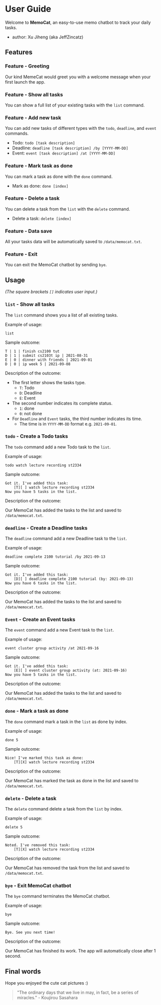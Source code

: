 # User Guide

Welcome to **MemoCat**, an easy-to-use memo chatbot to track your daily tasks.

- author: Xu Jiheng (aka JeffZincatz)

## Features 

### Feature - Greeting

Our kind MemeCat would greet you with a welcome message when your first launch the app.

### Feature - Show all tasks

You can show a full list of your existing tasks with the `list` command.

### Feature - Add new task

You can add new tasks of different types with the `todo`, `deadline`, and `event` commands.

- Todo: `todo [task description]`
- Deadline: `deadline [task description] /by [YYYY-MM-DD]`
- Event: `event [task description] /at [YYYY-MM-DD]`

### Feature - Mark task as done

You can mark a task as done with the `done` command.

- Mark as done: `done [index]`

### Feature - Delete a task

You can delete a task from the `list` with the `delete` command.

- Delete a task: `delete [index]`

### Feature - Data save

All your tasks data will be automatically saved to `/data/memocat.txt`.

### Feature - Exit

You can exit the MemoCat chatbot by sending `bye`.

## Usage

*(The square brackets `[]` indicates user input.)*

### `list` - Show all tasks

The `list` command shows you a list of all existing tasks.

Example of usage: 

`list`

Sample outcome:

```
T | 1 | finish cs2100 tut
D | 1 | submit cs2103t ip | 2021-08-31
E | 0 | dinner with friends | 2021-09-01
D | 0 | ip week 5 | 2021-09-08
```

Description of the outcome:

- The first letter shows the tasks type.
    - `T`: Todo
    - `D`: Deadline
    - `E`: Event
- The second number indicates its complete status.
    - `1`: done
    - `0`: not done
- For `Deadline` and `Event` tasks, the third number indicates its time.
    - The time is in `YYYY-MM-DD` format e.g. `2021-09-01`.

### `todo` - Create a Todo tasks

The `todo` command add a new Todo task to the `list`.

Example of usage:

`todo watch lecture recording st2334`

Sample outcome:

```
Got it. I've added this task:
    [T][ ] watch lecture recording st2334
Now you have 5 tasks in the list.
```
Description of the outcome:

Our MemoCat has added the tasks to the list and saved to `/data/memocat.txt`.

### `deadline` - Create a Deadline tasks

The `deadline` command add a new Deadline task to the `list`.

Example of usage:

`deadline complete 2100 tutorial /by 2021-09-13`

Sample outcome:

```
Got it. I've added this task:
    [D][ ] deadline complete 2100 tutorial (by: 2021-09-13)
Now you have 6 tasks in the list.
```
Description of the outcome:

Our MemoCat has added the tasks to the list and saved to `/data/memocat.txt`.

### `Event` - Create an Event tasks

The `event` command add a new Event task to the `list`.

Example of usage:

`event cluster group activity /at 2021-09-16`

Sample outcome:

```
Got it. I've added this task:
    [E][ ] event cluster group activity (at: 2021-09-16)
Now you have 5 tasks in the list.
```
Description of the outcome:

Our MemoCat has added the tasks to the list and saved to `/data/memocat.txt`.

### `done` - Mark a task as done

The `done` command mark a task in the `list` as done by index.

Example of usage:

`done 5`

Sample outcome:

```
Nice! I've marked this task as done:
    [T][X] watch lecture recording st2334
```
Description of the outcome:

Our MemoCat has marked the task as done in the list and saved to `/data/memocat.txt`.

### `delete` - Delete a task

The `delete` command delete a task from the `list` by index.

Example of usage:

`delete 5`

Sample outcome:

```
Noted. I've removed this task:
    [T][X] watch lecture recording st2334
```
Description of the outcome:

Our MemoCat has removed the task from the list and saved to `/data/memocat.txt`.

### `bye` - Exit MemoCat chatbot

The `bye` command terminates the MemoCat chatbot.

Example of usage:

`bye`

Sample outcome:

```
Bye. See you next time!
```
Description of the outcome:

Our MemoCat has finished its work. The app will automatically close after 1 second.


## Final words

Hope you enjoyed the cute cat pictures :)

> "The ordinary days that we live in may, in fact, be a series of miracles." -
Koujirou Sasahara